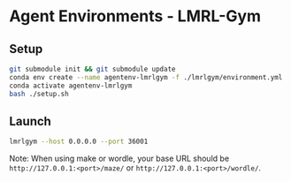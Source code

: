 # Agent Environments - LMRL-Gym

## Setup

``` sh
git submodule init && git submodule update
conda env create --name agentenv-lmrlgym -f ./lmrlgym/environment.yml
conda activate agentenv-lmrlgym
bash ./setup.sh
```

## Launch

``` sh
lmrlgym --host 0.0.0.0 --port 36001
```

Note: When using make or wordle, your base URL should be `http://127.0.0.1:<port>/maze/` or `http://127.0.0.1:<port>/wordle/`.
